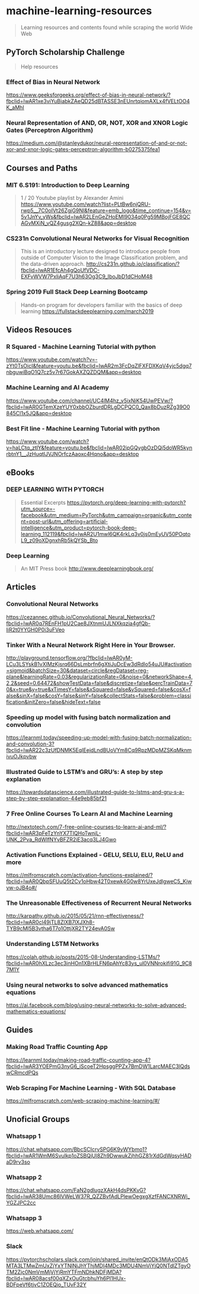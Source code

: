 # machine-learning-resources
>Learning resources and contents found while scraping the world Wide Web

## PyTorch Scholarship Challenge
> Help resources

### Effect of Bias in Neural Network
https://www.geeksforgeeks.org/effect-of-bias-in-neural-network/?fbclid=IwAR1xe3viYuBiabkZAeQD25dBTASSE3nEUnrtqiomAXLx4fVELtOO4K_aMhI

### Neural Representation of AND, OR, NOT, XOR and XNOR Logic Gates (Perceptron Algorithm)
https://medium.com/@stanleydukor/neural-representation-of-and-or-not-xor-and-xnor-logic-gates-perceptron-algorithm-b0275375fea1

## Courses and Paths

### MIT 6.S191: Introduction to Deep Learning
> 1 / 20 Youtube playlist by Alexander Amini
 https://www.youtube.com/watch?list=PLtBw6njQRU-rwp5__7C0oIVt26ZgjG9NI&feature=emb_logo&time_continue=154&v=5v1JnYv_yWs&fbclid=IwAR2LEnGeZHoEMI9034q0Pg59MBojFGE8QCAGvMXiN_vQZ4gusg2XQn-kZ88&app=desktop

### CS231n Convolutional Neural Networks for Visual Recognition
>This is an introductory lecture designed to introduce people from outside of Computer Vision to the Image Classification problem, and the data-driven approach.
http://cs231n.github.io/classification/?fbclid=IwAR1EfcAh4gQoUfVDC-EXFvWVW7PxliAqF7U3h63Og3C9_IboJbD1dCHoM48

### Spring 2019 Full Stack Deep Learning Bootcamp
>Hands-on program for developers familiar with the basics of deep learning
https://fullstackdeeplearning.com/march2019

## Videos Resouces
### R Squared - Machine Learning Tutorial with python
https://www.youtube.com/watch?v=-zYt0TsOicI&feature=youtu.be&fbclid=IwAR2m3FcDqZlFXFDXKqV4yjc5dgq7nbguwiBqO1Q7cz5v7r67GokAXZQZDQM&app=desktop

### Machine Learning and AI Academy
https://www.youtube.com/channel/UC4lM4hz_v5ixNjK54UwPEVw/?fbclid=IwAR0GTemXzeYUY0xbbOZburdDRLgDCPQC0_Qax8bDuzRZg39O0845Cl1x5JQ&app=desktop

### Best Fit line - Machine Learning Tutorial with python
https://www.youtube.com/watch?v=haLCtq_ztlY&feature=youtu.be&fbclid=IwAR02ipGQygbOzDQj5doWR5kynrbtnY1__JzHuqtlJVJNOrfczAaoxc4Hqno&app=desktop

## eBooks
### DEEP LEARNING WITH PYTORCH
> Essential Excerpts
https://pytorch.org/deep-learning-with-pytorch?utm_source=-facebook&utm_medium=PyTorch&utm_campaign=organic&utm_content=post-url&utm_offering=artificial-intelligence&utm_product=pytorch-book-deep-learning_112119&fbclid=IwAR2U1mwl6QK4rkLq3v0js0mEyUV50POqtoL9_z09oXDgnxhRb5kQYSb_Bto


### Deep Learning
> An MIT Press book
http://www.deeplearningbook.org/


## Articles 

### Convolutional Neural Networks
https://cezannec.github.io/Convolutional_Neural_Networks/?fbclid=IwAR0q7REnFH1pU2Cae8JXtnmUJLNXkqzia4gfQb-IiR2t0YYGH0P0i3uFVeo

### Tinker With a Neural Network Right Here in Your Browser.
http://playground.tensorflow.org/?fbclid=IwAR0yM-LCu3LSYskB1vXlMzKjsrq66DsLmbrfn6gXtiJuDcEw3dRdIo54uJU#activation=sigmoid&batchSize=30&dataset=circle&regDataset=reg-plane&learningRate=0.03&regularizationRate=0&noise=0&networkShape=4,2,2&seed=0.64472&showTestData=false&discretize=false&percTrainData=70&x=true&y=true&xTimesY=false&xSquared=false&ySquared=false&cosX=false&sinX=false&cosY=false&sinY=false&collectStats=false&problem=classification&initZero=false&hideText=false

### Speeding up model with fusing batch normalization and convolution
https://learnml.today/speeding-up-model-with-fusing-batch-normalization-and-convolution-3?fbclid=IwAR22c3zUfDNMK5EqIEejdLndBUoVYm8Cq9RpzMDpMZSKqMknmivuOJkpvbw

### Illustrated Guide to LSTM’s and GRU’s: A step by step explanation
https://towardsdatascience.com/illustrated-guide-to-lstms-and-gru-s-a-step-by-step-explanation-44e9eb85bf21

### 7 Free Online Courses To Learn AI and Machine Learning
http://nextotech.com/7-free-online-courses-to-learn-ai-and-ml/?fbclid=IwAR3pFeTzYnYX7TlQHoTwnjL-UNK_2Pva_RdWIfNYvBFZR2iE3acq3LJ4Gwo

### Activation Functions Explained - GELU, SELU, ELU, ReLU and more
https://mlfromscratch.com/activation-functions-explained/?fbclid=IwAR0QbpSFUuQ5t2Cv1oHbw42T0xewk4G0w8YrUxeJdlgweC5_Kjwvw-oJB4o#/

### The Unreasonable Effectiveness of Recurrent Neural Networks
http://karpathy.github.io/2015/05/21/rnn-effectiveness/?fbclid=IwAR0cl49jTL8ZlXB7lXJXh8-TYB9cMl5B3vtha6T7o1OttjXR2TY24evA0Sw

### Understanding LSTM Networks
https://colah.github.io/posts/2015-08-Understanding-LSTMs/?fbclid=IwAR0hXLzc3ec3inHOn1XBrHLFN6pAhYc83ys_ul0VNNrokifi91G_9C87M1Y

### Using neural networks to solve advanced mathematics equations
https://ai.facebook.com/blog/using-neural-networks-to-solve-advanced-mathematics-equations/
## Guides

### Making Road Traffic Counting App
https://learnml.today/making-road-traffic-counting-app-4?fbclid=IwAR3YOEPmG3nyG6_iScoeT2HpsggPPZx7BmDW1LarcMAEC3lQdswCRmcdPQs

### Web Scraping For Machine Learning - With SQL Database
https://mlfromscratch.com/web-scraping-machine-learning/#/



## Unoficial Groups
### Whatsapp 1 
https://chat.whatsapp.com/BbcSCIcrvSPG6K9yWYbmo1?fbclid=IwAR1WmM6Svulkp1oZSBQjUl8Zh9DwwukZjhhGZ81rXdGdWqsyHADaD9rv3so
### Whatsapp 2
https://chat.whatsapp.com/FaN2gdlugzXAkH4dsPKKvG?fbclid=IwAR38Umc86lVWeLW37R_QZZBvfAdLPlewOegxgXzfFANCXNRWj_YGZJPC2cc
### Whatsapp 3
https://web.whatsapp.com/
### Slack
https://pytorchscholars.slack.com/join/shared_invite/enQtODk3MjAxODA5MTA3LTMwZmUxZjYxYTNlNjJhYThjMDI4MDc3MDU4NmViYjQ0NTdlZTgyOTM2Zjc0NmVmMjVjYjRmYTFmNDhkNDFjMDA?fbclid=IwAR08acsf00qXZxOuGtcbhuYh6PI1HUx-BDFpeVf6tjvC1ZOEQio_TUvF32Y
